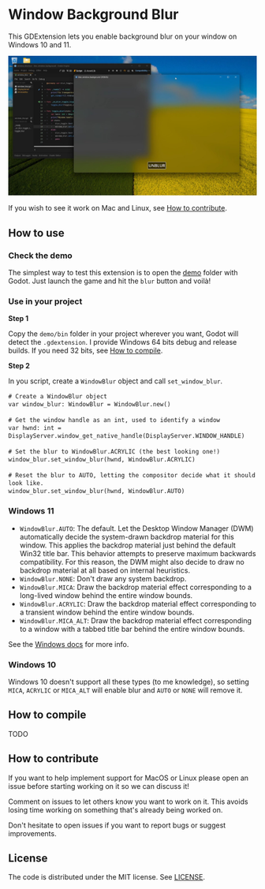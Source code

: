 # Window Background Blur

This GDExtension lets you enable background blur on your window on Windows 10 and 11.

![Background blur example](media/background_blur.jpg)

If you wish to see it work on Mac and Linux, see [How to contribute](#how-to-contribute).

## How to use

### Check the demo

The simplest way to test this extension is to open the [demo](demo) folder with Godot. Just launch the game and hit the `blur` button and voilà!

### Use in your project

**Step 1**

Copy the `demo/bin` folder in your project wherever you want, Godot will detect the `.gdextension`. I provide Windows 64 bits debug and release builds. If you need 32 bits, see [How to compile](#how-to-compile).

**Step 2**

In you script, create a `WindowBlur` object and call `set_window_blur`.

```GDScript
# Create a WindowBlur object
var window_blur: WindowBlur = WindowBlur.new()

# Get the window handle as an int, used to identify a window
var hwnd: int = DisplayServer.window_get_native_handle(DisplayServer.WINDOW_HANDLE)

# Set the blur to WindowBlur.ACRYLIC (the best looking one!)
window_blur.set_window_blur(hwnd, WindowBlur.ACRYLIC)

# Reset the blur to AUTO, letting the compositor decide what it should look like.
window_blur.set_window_blur(hwnd, WindowBlur.AUTO)
```

### Windows 11

- `WindowBlur.AUTO`: The default. Let the Desktop Window Manager (DWM) automatically decide the system-drawn backdrop material for this window. This applies the backdrop material just behind the default Win32 title bar. This behavior attempts to preserve maximum backwards compatibility. For this reason, the DWM might also decide to draw no backdrop material at all based on internal heuristics.
- `WindowBlur.NONE`: Don't draw any system backdrop.
- `WindowBlur.MICA`: Draw the backdrop material effect corresponding to a long-lived window behind the entire window bounds.
- `WindowBlur.ACRYLIC`: Draw the backdrop material effect corresponding to a transient window behind the entire window bounds.
- `WindowBlur.MICA_ALT`: Draw the backdrop material effect corresponding to a window with a tabbed title bar behind the entire window bounds.

See the [Windows docs](https://learn.microsoft.com/en-us/windows/win32/api/dwmapi/ne-dwmapi-dwm_systembackdrop_type) for more info.

### Windows 10

Windows 10 doesn't support all these types (to me knowledge), so setting `MICA`, `ACRYLIC` or `MICA_ALT` will enable blur and `AUTO` or `NONE` will remove it.

## How to compile

TODO

## How to contribute

If you want to help implement support for MacOS or Linux please open an issue before starting working on it so we can discuss it!

Comment on issues to let others know you want to work on it. This avoids losing time working on something that's already being worked on. 

Don't hesitate to open issues if you want to report bugs or suggest improvements.

## License

The code is distributed under the MIT license. See [LICENSE](LICENSE).